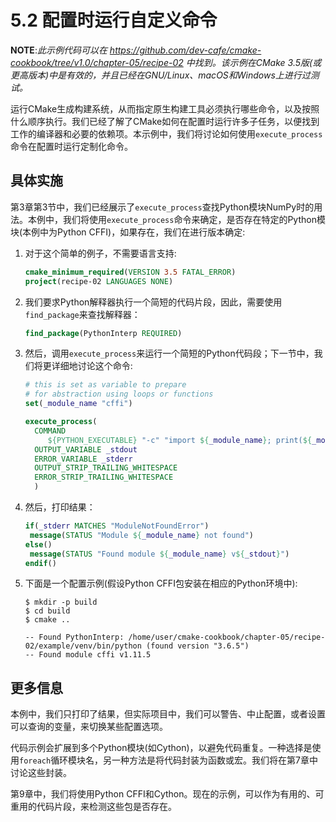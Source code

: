 # 5.2 配置时运行自定义命令

**NOTE**:*此示例代码可以在 https://github.com/dev-cafe/cmake-cookbook/tree/v1.0/chapter-05/recipe-02 中找到。该示例在CMake 3.5版(或更高版本)中是有效的，并且已经在GNU/Linux、macOS和Windows上进行过测试。*

运行CMake生成构建系统，从而指定原生构建工具必须执行哪些命令，以及按照什么顺序执行。我们已经了解了CMake如何在配置时运行许多子任务，以便找到工作的编译器和必要的依赖项。本示例中，我们将讨论如何使用`execute_process`命令在配置时运行定制化命令。

## 具体实施

第3章第3节中，我们已经展示了`execute_process`查找Python模块NumPy时的用法。本例中，我们将使用`execute_process`命令来确定，是否存在特定的Python模块(本例中为Python CFFI)，如果存在，我们在进行版本确定:

1. 对于这个简单的例子，不需要语言支持:

   ```cmake
   cmake_minimum_required(VERSION 3.5 FATAL_ERROR)
   project(recipe-02 LANGUAGES NONE)
   ```

2. 我们要求Python解释器执行一个简短的代码片段，因此，需要使用`find_package`来查找解释器：

   ```cmake
   find_package(PythonInterp REQUIRED)
   ```

3. 然后，调用`execute_process`来运行一个简短的Python代码段；下一节中，我们将更详细地讨论这个命令:

   ```cmake
   # this is set as variable to prepare
   # for abstraction using loops or functions
   set(_module_name "cffi")
   
   execute_process(
     COMMAND
     	${PYTHON_EXECUTABLE} "-c" "import ${_module_name}; print(${_module_name}.__version__)"
     OUTPUT_VARIABLE _stdout
     ERROR_VARIABLE _stderr
     OUTPUT_STRIP_TRAILING_WHITESPACE
     ERROR_STRIP_TRAILING_WHITESPACE
     )
   ```

4. 然后，打印结果：

   ```cmake
   if(_stderr MATCHES "ModuleNotFoundError")
   	message(STATUS "Module ${_module_name} not found")
   else()
   	message(STATUS "Found module ${_module_name} v${_stdout}")
   endif()
   ```

5. 下面是一个配置示例(假设Python CFFI包安装在相应的Python环境中):

   ```shell
   $ mkdir -p build
   $ cd build
   $ cmake ..
   
   -- Found PythonInterp: /home/user/cmake-cookbook/chapter-05/recipe-02/example/venv/bin/python (found version "3.6.5")
   -- Found module cffi v1.11.5
   ```

## 更多信息

本例中，我们只打印了结果，但实际项目中，我们可以警告、中止配置，或者设置可以查询的变量，来切换某些配置选项。

代码示例会扩展到多个Python模块(如Cython)，以避免代码重复。一种选择是使用`foreach`循环模块名，另一种方法是将代码封装为函数或宏。我们将在第7章中讨论这些封装。

第9章中，我们将使用Python CFFI和Cython。现在的示例，可以作为有用的、可重用的代码片段，来检测这些包是否存在。

